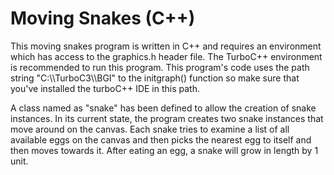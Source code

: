# Moving Snakes (C++)
<p>
  This moving snakes program is written in C++ and requires an environment which has access to the graphics.h header file. The TurboC++ environment is recommended to run this program.
  This program's code uses the path string "C:\\TurboC3\\BGI" to the initgraph() function so make sure that you've installed the turboC++ IDE in this path.
</p>

<p>
  A class named as "snake" has been defined to allow the creation of snake instances. In its current state, the program creates two snake instances that move around on the canvas. Each snake tries to examine a list of all available eggs on the canvas and then picks the nearest egg to itself and then moves towards it. After eating an egg, a snake will grow in length by 1 unit.
</p>
